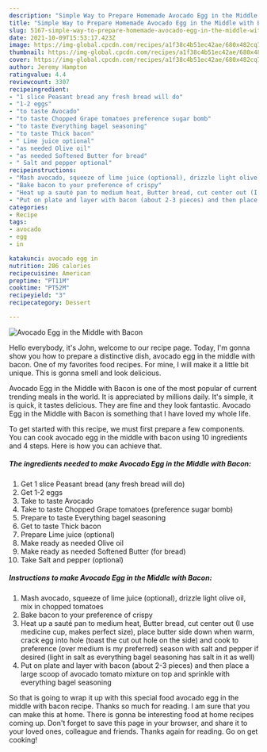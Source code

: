```yaml
---
description: "Simple Way to Prepare Homemade Avocado Egg in the Middle with Bacon"
title: "Simple Way to Prepare Homemade Avocado Egg in the Middle with Bacon"
slug: 5167-simple-way-to-prepare-homemade-avocado-egg-in-the-middle-with-bacon
date: 2021-10-09T15:53:17.423Z
image: https://img-global.cpcdn.com/recipes/a1f38c4b51ec42ae/680x482cq70/avocado-egg-in-the-middle-with-bacon-recipe-main-photo.jpg
thumbnail: https://img-global.cpcdn.com/recipes/a1f38c4b51ec42ae/680x482cq70/avocado-egg-in-the-middle-with-bacon-recipe-main-photo.jpg
cover: https://img-global.cpcdn.com/recipes/a1f38c4b51ec42ae/680x482cq70/avocado-egg-in-the-middle-with-bacon-recipe-main-photo.jpg
author: Jeremy Hampton
ratingvalue: 4.4
reviewcount: 3307
recipeingredient:
- "1 slice Peasant bread any fresh bread will do"
- "1-2 eggs"
- "to taste Avocado"
- "to taste Chopped Grape tomatoes preference sugar bomb"
- "to taste Everything bagel seasoning"
- "to taste Thick bacon"
- " Lime juice optional"
- "as needed Olive oil"
- "as needed Softened Butter for bread"
- " Salt and pepper optional"
recipeinstructions:
- "Mash avocado, squeeze of lime juice (optional), drizzle light olive oil, mix in chopped tomatoes"
- "Bake bacon to your preference of crispy"
- "Heat up a sauté pan to medium heat, Butter bread, cut center out (I use medicine cup, makes perfect size), place butter side down when warm, crack egg into hole (toast the cut out hole on the side) and cook to preference (over medium is my preferred) season with salt and pepper if desired (light in salt as everything bagel seasoning has salt in it as well)"
- "Put on plate and layer with bacon (about 2-3 pieces) and then place a large scoop of avocado tomato mixture on top and sprinkle with everything bagel seasoning"
categories:
- Recipe
tags:
- avocado
- egg
- in

katakunci: avocado egg in 
nutrition: 286 calories
recipecuisine: American
preptime: "PT11M"
cooktime: "PT52M"
recipeyield: "3"
recipecategory: Dessert

---
```



![Avocado Egg in the Middle with Bacon](https://img-global.cpcdn.com/recipes/a1f38c4b51ec42ae/680x482cq70/avocado-egg-in-the-middle-with-bacon-recipe-main-photo.jpg)

Hello everybody, it's John, welcome to our recipe page. Today, I'm gonna show you how to prepare a distinctive dish, avocado egg in the middle with bacon. One of my favorites food recipes. For mine, I will make it a little bit unique. This is gonna smell and look delicious.



Avocado Egg in the Middle with Bacon is one of the most popular of current trending meals in the world. It is appreciated by millions daily. It's simple, it is quick, it tastes delicious. They are fine and they look fantastic. Avocado Egg in the Middle with Bacon is something that I have loved my whole life.


To get started with this recipe, we must first prepare a few components. You can cook avocado egg in the middle with bacon using 10 ingredients and 4 steps. Here is how you can achieve that.

<!--inarticleads1-->

##### The ingredients needed to make Avocado Egg in the Middle with Bacon:

1. Get 1 slice Peasant bread (any fresh bread will do)
1. Get 1-2 eggs
1. Take to taste Avocado
1. Take to taste Chopped Grape tomatoes (preference sugar bomb)
1. Prepare to taste Everything bagel seasoning
1. Get to taste Thick bacon
1. Prepare  Lime juice (optional)
1. Make ready as needed Olive oil
1. Make ready as needed Softened Butter (for bread)
1. Take  Salt and pepper (optional)




<!--inarticleads2-->

##### Instructions to make Avocado Egg in the Middle with Bacon:

1. Mash avocado, squeeze of lime juice (optional), drizzle light olive oil, mix in chopped tomatoes
1. Bake bacon to your preference of crispy
1. Heat up a sauté pan to medium heat, Butter bread, cut center out (I use medicine cup, makes perfect size), place butter side down when warm, crack egg into hole (toast the cut out hole on the side) and cook to preference (over medium is my preferred) season with salt and pepper if desired (light in salt as everything bagel seasoning has salt in it as well)
1. Put on plate and layer with bacon (about 2-3 pieces) and then place a large scoop of avocado tomato mixture on top and sprinkle with everything bagel seasoning




So that is going to wrap it up with this special food avocado egg in the middle with bacon recipe. Thanks so much for reading. I am sure that you can make this at home. There is gonna be interesting food at home recipes coming up. Don't forget to save this page in your browser, and share it to your loved ones, colleague and friends. Thanks again for reading. Go on get cooking!
